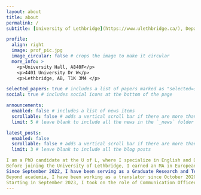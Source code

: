 ```yaml
---
layout: about
title: about
permalink: /
subtitle: [University of Lethbridge](https://www.ulethbridge.ca/), Department of English. Work phone: +1 (403) 329-2341.

profile:
  align: right
  image: prof_pic.jpg
  image_circular: false # crops the image to make it circular
  more_info: >
    <p>University Hall, A840F</p>
    <p>4401 University Dr W</p>
    <p>Lethbridge, AB, T1K 3M4 </p>

selected_papers: true # includes a list of papers marked as "selected={true}"
social: true # includes social icons at the bottom of the page

announcements:
  enabled: false # includes a list of news items
  scrollable: false # adds a vertical scroll bar if there are more than 3 news items
  limit: 5 # leave blank to include all the news in the `_news` folder

latest_posts:
  enabled: false
  scrollable: false # adds a vertical scroll bar if there are more than 3 new posts items
  limit: 3 # leave blank to include all the blog posts

I am a PhD candidate at the U of L, where I specialize in English and Digital Humanities. My research focuses on the discourse analysis of love in the English later Middle Ages, employing vector space modeling to explore literary texts. This work bridges my passion for medieval literature, linguistics, and computational methods.
Before joining the University of Lethbridge, I earned an MA in European and American Languages and Literatures from the University of Padua, Italy. During my academic journey, I had the privilege of studying as a visiting student at Heidelberg University, Germany, and Nizhny Novgorod, Russia.
Since September 2022, I have been serving as a Graduate Research and Teaching Assistant at the University of Lethbridge. In this role, I contribute to the Canterbury Tales Project and support teaching activities in the Department of English. Additionally, I am or was actively involved in academic publishing for thre peer-reviewed journals: [_Digital Medievalist_](https://journal.digitalmedievalist.org) (ISSN: 1715-0736) and [_Digital Studies/Le champ Numériques_](https://www.digitalstudies.org/) (ISSN: 1918-3666), and [_Vox Medii Aevii_](http://voxmediiaevi.com/en/) (ISSN: 2587-6619).
Beyond academia, I have been working as a translator since October 2020 and as a teacher of Italian as a Second Language since May 2017. My proficiency in six languages—English, Spanish, French, German, Italian, and Russian—has enabled me to engage in diverse professional and cultural contexts. 
Starting in September 2023, I took on the role of Communication Officer for the [Union of Lethbridge Graduate Assistants (ULGA)](https://ulga.ca/), a legislated union working with [Public Service Alliance of Canada (PSAC)](https://psacunion.ca). In this capacity, I advocate for the rights and interests of graduate employees, ensuring their voices are heard.
---
```

